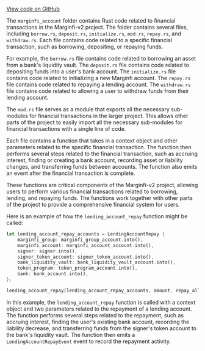 [View code on GitHub](https://github.com/mrgnlabs/marginfi-v2/.autodoc/docs/json/programs/marginfi/src/instructions/marginfi_account)

The `marginfi_account` folder contains Rust code related to financial transactions in the Marginfi-v2 project. The folder contains several files, including `borrow.rs`, `deposit.rs`, `initialize.rs`, `mod.rs`, `repay.rs`, and `withdraw.rs`. Each file contains code related to a specific financial transaction, such as borrowing, depositing, or repaying funds.

For example, the `borrow.rs` file contains code related to borrowing an asset from a bank's liquidity vault. The `deposit.rs` file contains code related to depositing funds into a user's bank account. The `initialize.rs` file contains code related to initializing a new Marginfi account. The `repay.rs` file contains code related to repaying a lending account. The `withdraw.rs` file contains code related to allowing a user to withdraw funds from their lending account.

The `mod.rs` file serves as a module that exports all the necessary sub-modules for financial transactions in the larger project. This allows other parts of the project to easily import all the necessary sub-modules for financial transactions with a single line of code.

Each file contains a function that takes in a context object and other parameters related to the specific financial transaction. The function then performs several steps related to the financial transaction, such as accruing interest, finding or creating a bank account, recording asset or liability changes, and transferring funds between accounts. The function also emits an event after the financial transaction is complete.

These functions are critical components of the Marginfi-v2 project, allowing users to perform various financial transactions related to borrowing, lending, and repaying funds. The functions work together with other parts of the project to provide a comprehensive financial system for users.

Here is an example of how the `lending_account_repay` function might be called:

```rust
let lending_account_repay_accounts = LendingAccountRepay {
    marginfi_group: marginfi_group_account.into(),
    marginfi_account: marginfi_account_account.into(),
    signer: signer.into(),
    signer_token_account: signer_token_account.into(),
    bank_liquidity_vault: bank_liquidity_vault_account.into(),
    token_program: token_program_account.into(),
    bank: bank_account.into(),
};

lending_account_repay(lending_account_repay_accounts, amount, repay_all)?;
```

In this example, the `lending_account_repay` function is called with a context object and two parameters related to the repayment of a lending account. The function performs several steps related to the repayment, such as accruing interest, finding the user's existing bank account, recording the liability decrease, and transferring funds from the signer's token account to the bank's liquidity vault. The function then emits a `LendingAccountRepayEvent` event to record the repayment activity.

